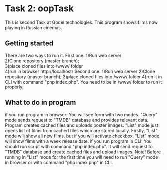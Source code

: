 # Task 2: oopTask
This is second Task at Godel technologies. This program shows films now playing in Russian cinemas.

## Getting started
There are two ways to run it. First one:
1)Run web server  
2)Clone repository (master branch);  
3)place cloned files into /www/ folder  
4)run in browser http://localhost/
Second one:
1)Run web server
2)Clone repository (master branch);
3)place cloned files into /www/ folder
4)run it in CLI with command "php index.php". You need to be in /www/ folder to run it properly;

## What to do in program
if you run program in browser:
You will see form with two modes. "Query" mode sends request to "TMDB" database and provides relevant data. Program creates cached files and uploads poster images. "List" mode just opens list of films from cached files which are stored locally. Firstly, "List" mode will show all new films, but if you will activate checkbox, "List" mode will show films with a week release date. 
if you run program in CLI:
You should run script with command "php index.php". It will send request to "TMDB" database and create cached files and upload images.
Note!
Before running in "List" mode for the first time you will need to run "Query" mode in browser or with command "php index.php" in CLI.